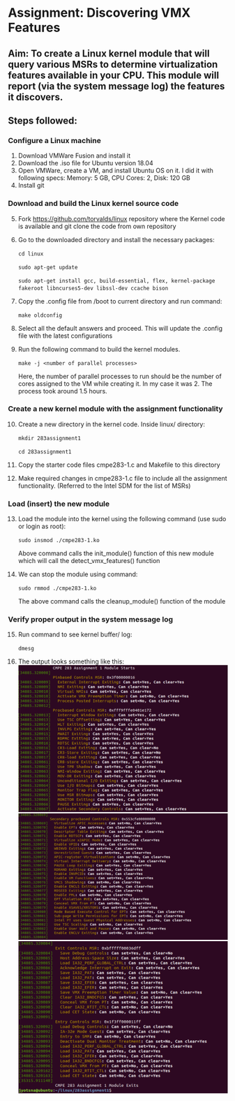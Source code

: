 # Assignment: Discovering VMX Features

## Aim: To create a Linux kernel module that will query various MSRs to determine virtualization features available in your CPU. This module will report (via the system message log) the features it discovers.

## Steps followed:

### Configure a Linux machine
1. Download VMWare Fusion and install it
2. Download the .iso file for Ubuntu version 18.04
3. Open VMWare, create a VM, and install Ubuntu OS on it. I did it with following specs:
    Memory: 5 GB, CPU Cores: 2, Disk: 120 GB
4. Install git

### Download and build the Linux kernel source code
5. Fork https://github.com/torvalds/linux repository where the Kernel code is available and git clone the code from own repository
6. Go to the downloaded directory and install the necessary packages:
    
    `cd linux`
    
    `sudo apt-get update`
    
    `sudo apt-get install gcc, build-essential, flex, kernel-package fakeroot libncurses5-dev libssl-dev ccache bison`
7. Copy the .config<kernel-version> file from /boot to current directory and run command:
     
     `make oldconfig`
8. Select all the default answers and proceed. This will update the .config file with the latest configurations
9. Run the following command to build the kernel modules.

    `make -j <number of parallel processes>`
    
    Here, the number of parallel processes to run should be the number of cores assigned to the VM while creating it. In my case it was 2. The process took around 1.5 hours.

### Create a new kernel module with the assignment functionality
10. Create a new directory in the kernel code. Inside linux/ directory:

    `mkdir 283assignment1`

    `cd 283assignment1`
11. Copy the starter code files cmpe283-1.c and Makefile to this directory
12. Make required changes in cmpe283-1.c file to include all the assignment functionality. (Referred to the Intel SDM for the list of MSRs)

### Load (insert) the new module
13. Load the module into the kernel using the following command (use sudo or login as root):

    `sudo insmod ./cmpe283-1.ko`

    Above command calls the init_module() function of this new module which will call the detect_vmx_features() function
14. We can stop the module using command:

    `sudo rmmod ./cmpe283-1.ko`

    The above command calls the cleanup_module() function of the module

### Verify proper output in the system message log
15. Run command to see kernel buffer/ log:

    `dmesg`

16. The output looks something like this:
    ![Output1](1.png)
    ![Output2](2.png)
    ![Output3](3.png)
